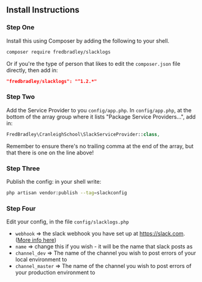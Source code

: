 ## Install Instructions

### Step One
Install this using Composer by adding the following to your shell.
```sh
composer require fredbradley/slacklogs
```
Or if you're the type of person that likes to edit the `composer.json` file directly, then add in: 
```json
"fredbradley/slacklogs": "^1.2.*"
```

### Step Two
Add the Service Provider to you `config/app.php`.
In `config/app.php`, at the bottom of the array group where it lists "Package Service Providers...", add in:
```php
FredBradley\CranleighSchool\SlackServiceProvider::class,
```
Remember to ensure there's no trailing comma at the end of the array, but that there is one on the line above!

### Step Three
Publish the config:
in your shell write:
```sh
php artisan vendor:publish --tag=slackconfig
```
### Step Four
Edit your config, in the file `config/slacklogs.php`
 - `webhook` => the slack webhook you have set up at https://slack.com. ([More info here](https://www.programmableweb.com/news/how-to-integrate-webhooks-slack-api/how-to/2015/10/20))
 - `name` => change this if you wish - it will be the name that slack posts as
 - `channel_dev` => The name of the channel you wish to post errors of your local environment to
 - `channel_master` => The name of the channel you wish to post errors of your production environment to
 
 
